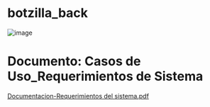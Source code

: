 # botzilla_back
![image](https://github.com/cesar050/ApliacionWeb/assets/166522713/aa96e1cf-e735-4be6-b38a-981fe3d005a6)
# Documento: Casos de Uso_Requerimientos de Sistema
[Documentacion-Requerimientos del sistema.pdf](https://github.com/user-attachments/files/15711204/Documentacion-Requerimientos.del.sistema.pdf)
